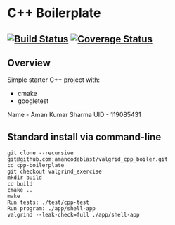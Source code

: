 # C++ Boilerplate
[![Build Status](https://travis-ci.org/dpiet/cpp-boilerplate.svg?branch=master)](https://travis-ci.org/dpiet/cpp-boilerplate)
[![Coverage Status](https://coveralls.io/repos/github/dpiet/cpp-boilerplate/badge.svg?branch=master)](https://coveralls.io/github/dpiet/cpp-boilerplate?branch=master)
---

## Overview

Simple starter C++ project with:

- cmake
- googletest


Name - Aman Kumar Sharma
UID - 119085431
## Standard install via command-line
```
git clone --recursive git@github.com:amancodeblast/valgrid_cpp_boiler.git
cd cpp-boilerplate
git checkout valgrind_exercise
mkdir build
cd build
cmake ..
make
Run tests: ./test/cpp-test
Run program: ./app/shell-app
valgrind --leak-check=full ./app/shell-app
```

